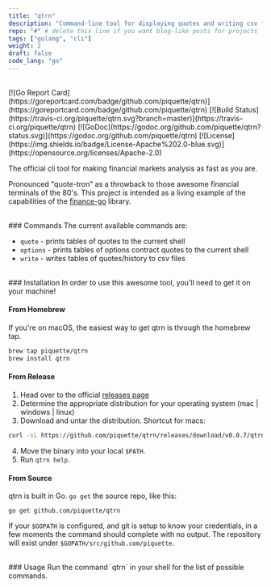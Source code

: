 ```yaml
---
title: "qtrn"
description: "Command-line tool for displaying quotes and writing csv files"
repo: "#" # delete this line if you want blog-like posts for projects
tags: ["golang", "cli"]
weight: 2
draft: false
code_lang: "go"
---
```

<br>
[![Go Report Card](https://goreportcard.com/badge/github.com/piquette/qtrn)](https://goreportcard.com/badge/github.com/piquette/qtrn)
[![Build Status](https://travis-ci.org/piquette/qtrn.svg?branch=master)](https://travis-ci.org/piquette/qtrn)
[![GoDoc](https://godoc.org/github.com/piquette/qtrn?status.svg)](https://godoc.org/github.com/piquette/qtrn)
[![License](https://img.shields.io/badge/License-Apache%202.0-blue.svg)](https://opensource.org/licenses/Apache-2.0)

The official cli tool for making financial markets analysis as fast as you are.

Pronounced "quote-tron" as a throwback to those awesome financial terminals of the 80's. This project is intended as a living example of the capabilities of the [finance-go] library.

<br>
### Commands
The current available commands are:

* `quote` - prints tables of quotes to the current shell
* `options` - prints tables of options contract quotes to the current shell
* `write` - writes tables of quotes/history to csv files

<br>
### Installation
In order to use this awesome tool, you'll need to get it on your machine!

#### From Homebrew
If you're on macOS, the easiest way to get qtrn is through the homebrew tap.

```sh
brew tap piquette/qtrn
brew install qtrn
```

#### From Release
1. Head over to the official [releases page](https://github.com/piquette/qtrn/releases)
2. Determine the appropriate distribution for your operating system (mac | windows | linux)
3. Download and untar the distribution. Shortcut for macs:

```sh
curl -sL https://github.com/piquette/qtrn/releases/download/v0.0.7/qtrn_0.0.7_darwin_amd64.tar.gz | tar zx
```

4. Move the binary into your local `$PATH`.
5. Run `qtrn help`.

#### From Source
qtrn is built in Go. `go get` the source repo, like this:

```
go get github.com/piquette/qtrn
```

If your `$GOPATH` is configured, and git is setup to know your credentials, in a few moments the command should complete with no output. The repository will exist under `$GOPATH/src/github.com/piquette`.

<br>
### Usage
Run the command `qtrn` in your shell for the list of possible commands.

[releases]: https://github.com/piquette/qtrn/releases
[finance-go]: https://github.com/piquette/finance-go
